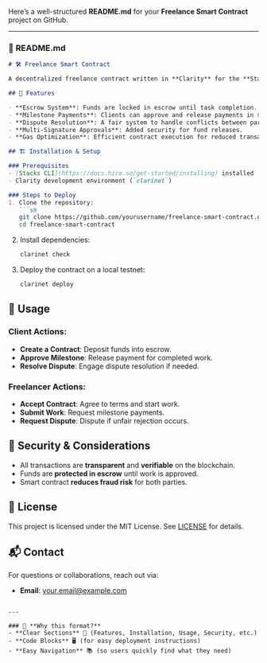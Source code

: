 Here’s a well-structured **README.md** for your **Freelance Smart Contract** project on GitHub.  

---

### 📜 **README.md**  

```markdown
# 🛠️ Freelance Smart Contract

A decentralized freelance contract written in **Clarity** for the **Stacks blockchain**. This smart contract ensures trustless agreements between freelancers and clients by using an **escrow system**, **milestone-based payments**, and **dispute resolution**.

## 🚀 Features

- **Escrow System**: Funds are locked in escrow until task completion.
- **Milestone Payments**: Clients can approve and release payments in stages.
- **Dispute Resolution**: A fair system to handle conflicts between parties.
- **Multi-Signature Approvals**: Added security for fund releases.
- **Gas Optimization**: Efficient contract execution for reduced transaction costs.

## 🏗️ Installation & Setup

### Prerequisites
- [Stacks CLI](https://docs.hiro.so/get-started/installing) installed  
- Clarity development environment (`clarinet`)  

### Steps to Deploy
1. Clone the repository:
   ```sh
   git clone https://github.com/yourusername/freelance-smart-contract.git
   cd freelance-smart-contract
   ```
2. Install dependencies:
   ```sh
   clarinet check
   ```
3. Deploy the contract on a local testnet:
   ```sh
   clarinet deploy
   ```

## 📝 Usage

### Client Actions:
- **Create a Contract**: Deposit funds into escrow.
- **Approve Milestone**: Release payment for completed work.
- **Resolve Dispute**: Engage dispute resolution if needed.

### Freelancer Actions:
- **Accept Contract**: Agree to terms and start work.
- **Submit Work**: Request milestone payments.
- **Request Dispute**: Dispute if unfair rejection occurs.

## 🔐 Security & Considerations

- All transactions are **transparent** and **verifiable** on the blockchain.
- Funds are **protected in escrow** until work is approved.
- Smart contract **reduces fraud risk** for both parties.

## 📜 License
This project is licensed under the MIT License. See [LICENSE](LICENSE) for details.


## 📬 Contact
For questions or collaborations, reach out via:
- **Email**: your.email@example.com
```

---

### 🔹 **Why this format?**
- **Clear Sections** 📌 (Features, Installation, Usage, Security, etc.)  
- **Code Blocks** 🖥️ (for easy deployment instructions)  
- **Easy Navigation** 📚 (so users quickly find what they need)  

